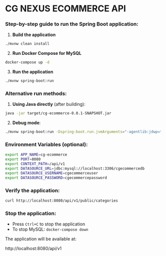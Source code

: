 # CG NEXUS ECOMMERCE API

### Step-by-step guide to run the Spring Boot application:

1. **Build the application**
```bash
./mvnw clean install
```

2. **Run Docker Compose for MySQL**
```bash
docker-compose up -d
```

3. **Run the application**
```bash
./mvnw spring-boot:run
```

### Alternative run methods:

1. **Using Java directly** (after building):
```bash
java -jar target/cg-ecommerce-0.0.1-SNAPSHOT.jar
```

2. **Debug mode**:
```bash
./mvnw spring-boot:run -Dspring-boot.run.jvmArguments="-agentlib:jdwp=transport=dt_socket,server=y,suspend=n,address=5005"
```

### Environment Variables (optional):
```bash
export APP_NAME=cg-ecommerce
export PORT=8080
export CONTEXT_PATH=/api/v1
export DATASOURCE_URL=jdbc:mysql://localhost:3306/cgecommercedb
export DATASOURCE_USERNAME=cgecommerceuser
export DATASOURCE_PASSWORD=cgecommercepassword
```

### Verify the application:
```bash
curl http://localhost:8080/api/v1/public/categories
```

### Stop the application:
- Press `Ctrl+C` to stop the application
- To stop MySQL: `docker-compose down`

The application will be available at: 

http://localhost:8080/api/v1
